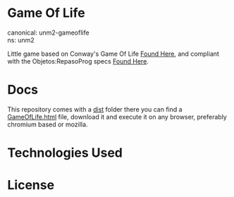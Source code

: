 # Game Of Life
canonical: unm2-gameoflife<br/>
ns: unm2

Little game based on Conway's Game Of Life [Found Here](https://en.wikipedia.org/wiki/Conway%27s_Game_of_Life), and compliant with the Objetos:RepasoProg specs [Found Here](https://github.com/objetos/RepasoProg).

# Docs

This repository comes with a [dist](./dist/) folder there you can find a [GameOfLife.html](./dist/GameOfLife.html) file, download it and execute it on any browser, preferably chromium based or mozilla.

# Technologies Used


# License



